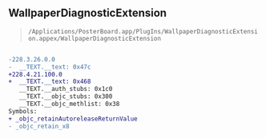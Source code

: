 ## WallpaperDiagnosticExtension

> `/Applications/PosterBoard.app/PlugIns/WallpaperDiagnosticExtension.appex/WallpaperDiagnosticExtension`

```diff

-228.3.26.0.0
-  __TEXT.__text: 0x47c
+228.4.21.100.0
+  __TEXT.__text: 0x468
   __TEXT.__auth_stubs: 0x1c0
   __TEXT.__objc_stubs: 0x300
   __TEXT.__objc_methlist: 0x38
Symbols:
+ _objc_retainAutoreleaseReturnValue
- _objc_retain_x8

```
